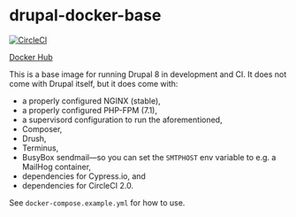 # drupal-docker-base

[![CircleCI](https://circleci.com/gh/digitaldeployment/drupal-docker-base.svg?style=svg)](https://circleci.com/gh/digitaldeployment/drupal-docker-base)

[Docker Hub](https://hub.docker.com/r/digdep/drupal-base/)

This is a base image for running Drupal 8 in development and CI. It does not come with Drupal itself, but it does come with:
* a properly configured NGINX (stable),
* a properly configured PHP-FPM (7.1),
* a supervisord configuration to run the aforementioned,
* Composer,
* Drush,
* Terminus,
* BusyBox sendmail—so you can set the `SMTPHOST` env variable to e.g. a MailHog container,
* dependencies for Cypress.io, and
* dependencies for CircleCI 2.0.

See `docker-compose.example.yml` for how to use.

